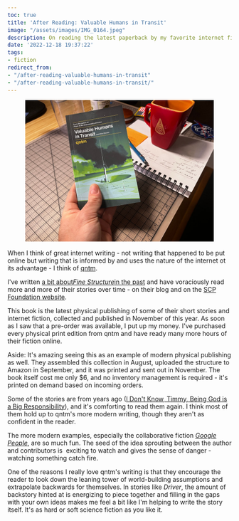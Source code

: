 ```yaml
---
toc: true
title: 'After Reading: Valuable Humans in Transit'
image: "/assets/images/IMG_0164.jpeg"
description: On reading the latest paperback by my favorite internet fiction writer.
date: '2022-12-18 19:37:22'
tags:
- fiction
redirect_from:
- "/after-reading-valuable-humans-in-transit"
- "/after-reading-valuable-humans-in-transit/"
---
```


<figure class="kg-card kg-image-card"><img src="/assets/images/IMG_0164.jpeg" /></figure>

When I think of great internet writing - not writing that happened to be put online but writing that is informed by and uses the nature of the internet ot its advantage - I think of [qntm](https://qntm.org).

I've written [a bit about]( /on-reading-fine-structure/)_[Fine Structure]( /on-reading-fine-structure/)_[in the past]( /on-reading-fine-structure/) and have voraciously read more and more of their stories over time - on their blog and on the [SCP Foundation website](https://scp-wiki.wikidot.com/scp-3008).

This book is the latest physical publishing of some of their short stories and internet fiction, collected and published in November of this year. As soon as I saw that a pre-order was available, I put up my money. I've purchased every physical print edition from qntm and have ready many more hours of their fiction online.

Aside: It's amazing seeing this as an example of modern physical publishing as well. They assembled this collection in August, uploaded the structure to Amazon in September, and it was printed and sent out in November. The book itself cost me only $6, and no inventory management is required - it's printed on demand based on incoming orders.

Some of the stories are from years ago ([I Don't Know, Timmy, Being God is a Big Responsibility](https://qntm.org/responsibility)), and it's comforting to read them again. I think most of them hold up to qntm's more modern writing, though they aren't as confident in the reader.

The more modern examples, especially the collaborative fiction _[Google People](https://qntm.org/person)_, are so much fun. The seed of the idea sprouting between the author and contributors is &nbsp;exciting to watch and gives the sense of danger - watching something catch fire.

One of the reasons I really love qntm's writing is that they encourage the reader to look down the leaning tower of world-building assumptions and extrapolate backwards for themselves. In stories like _Driver_, the amount of backstory hinted at is energizing to piece together and filling in the gaps with your own ideas makes me feel a bit like I'm helping to write the story itself. It's as hard or soft science fiction as you like it.

